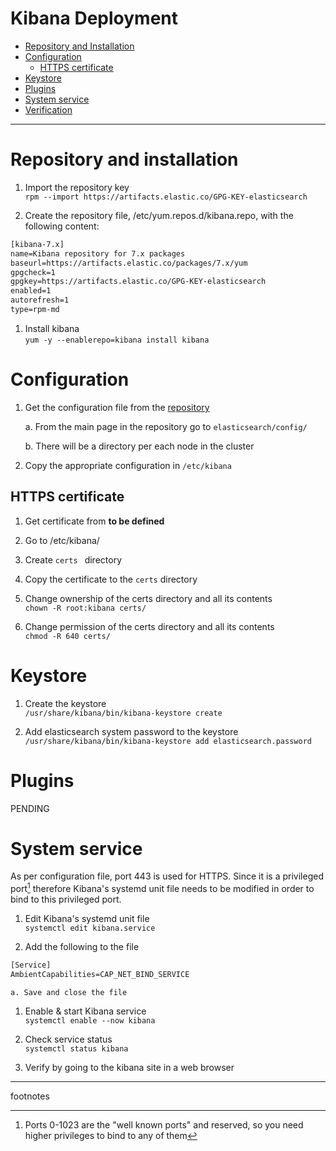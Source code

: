# Kibana Deployment
* [Repository and Installation](#repository-and-installation)
* [Configuration](#configuration)
    * [HTTPS certificate](#https-certificate)
* [Keystore](#keystore)
* [Plugins](#plugins)
* [System service](#system-service)
* [Verification](#verification)

---

# Repository and installation

1. Import the repository key\
`rpm --import https://artifacts.elastic.co/GPG-KEY-elasticsearch`

1. Create the repository file, /etc/yum.repos.d/kibana.repo, with the following content:
```txt
[kibana-7.x]
name=Kibana repository for 7.x packages
baseurl=https://artifacts.elastic.co/packages/7.x/yum
gpgcheck=1
gpgkey=https://artifacts.elastic.co/GPG-KEY-elasticsearch
enabled=1
autorefresh=1
type=rpm-md
```

1. Install kibana\
`yum -y --enablerepo=kibana install kibana`

# Configuration

1.  Get the configuration file from the [repository]()

    a.  From the main page in the repository go to `elasticsearch/config/`

    b.  There will be a directory per each node in the cluster

1.  Copy the appropriate configuration in `/etc/kibana`

## HTTPS certificate

1. Get certificate from **to be defined**

1. Go to /etc/kibana/

1. Create `certs ` directory

1. Copy the certificate to the `certs` directory

1. Change ownership of the certs directory and all its contents\
`chown -R root:kibana certs/`

1.  Change permission of the certs directory and all its contents\
`chmod -R 640 certs/`

# Keystore

1. Create the keystore\
`/usr/share/kibana/bin/kibana-keystore create`

1. Add elasticsearch system password to the keystore\
`/usr/share/kibana/bin/kibana-keystore add elasticsearch.password`

# Plugins

PENDING

# System service

As per configuration file, port 443 is used for HTTPS. Since it is a privileged port[^1] therefore Kibana's systemd unit file needs to be modified in order to bind to this privileged port.

1. Edit Kibana's systemd unit file\
`systemctl edit kibana.service`

1. Add the following to the file
```txt
[Service]
AmbientCapabilities=CAP_NET_BIND_SERVICE
```
    a. Save and close the file

1. Enable & start Kibana service\
`systemctl enable --now kibana`

1. Check service status\
`systemctl status kibana`

1.  Verify by going to the kibana site in a web browser

---
footnotes

[^1]: Ports 0-1023 are the "well known ports" and reserved, so you need higher privileges to bind to any of them
